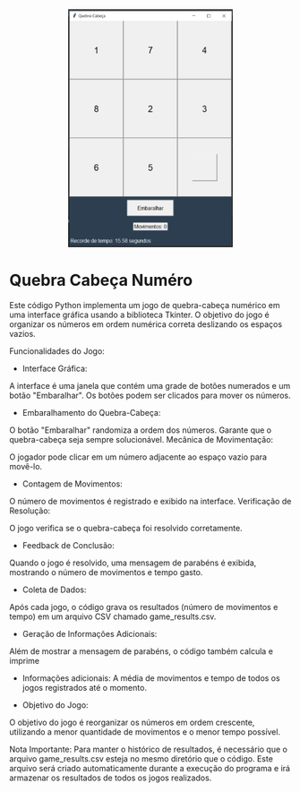 <div align="center">
  <img src="image-puzzle.png"  height="425" >
</div>


# Quebra Cabeça Numéro
Este código Python implementa um jogo de quebra-cabeça numérico em uma interface gráfica usando a biblioteca Tkinter. O objetivo do jogo é organizar os números em ordem numérica correta deslizando os espaços vazios.

Funcionalidades do Jogo:

- Interface Gráfica:

A interface é uma janela que contém uma grade de botões numerados e um botão "Embaralhar".
Os botões podem ser clicados para mover os números.

- Embaralhamento do Quebra-Cabeça:

O botão "Embaralhar" randomiza a ordem dos números.
Garante que o quebra-cabeça seja sempre solucionável.
Mecânica de Movimentação:

O jogador pode clicar em um número adjacente ao espaço vazio para movê-lo.

- Contagem de Movimentos:

O número de movimentos é registrado e exibido na interface.
Verificação de Resolução:

O jogo verifica se o quebra-cabeça foi resolvido corretamente.

- Feedback de Conclusão:

Quando o jogo é resolvido, uma mensagem de parabéns é exibida, mostrando o número de movimentos e tempo gasto.

- Coleta de Dados:

Após cada jogo, o código grava os resultados (número de movimentos e tempo) em um arquivo CSV chamado game_results.csv.

- Geração de Informações Adicionais:

Além de mostrar a mensagem de parabéns, o código também calcula e imprime 

- Informações adicionais:
A média de movimentos e tempo de todos os jogos registrados até o momento.

- Objetivo do Jogo:

O objetivo do jogo é reorganizar os números em ordem crescente, utilizando a menor quantidade de movimentos e o menor tempo possível.

Nota Importante:
Para manter o histórico de resultados, é necessário que o arquivo game_results.csv esteja no mesmo diretório que o código. Este arquivo será criado automaticamente durante a execução do programa e irá armazenar os resultados de todos os jogos realizados.
